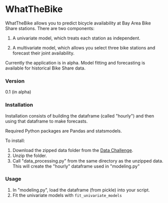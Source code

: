 # WhatTheBike

WhatTheBike allows you to predict bicycle availability at Bay Area Bike Share stations. There are two components: 

1. A univariate model, which treats each station as independent.

2. A multivariate model, which allows you select three bike stations and forecast their joint availability.

Currently the application is in alpha. Model fitting and forecasting is available for historical Bike Share data.

### Version

0.1 (in alpha)

### Installation

Installation consists of building the dataframe (called "hourly") and then using that dataframe to make forecasts.

Required Python packages are Pandas and statsmodels.

To install: 

1. Download the zipped data folder from the [Data Challenge].
2. Unzip the folder.
3. Call "data_processing.py" from the same directory as the unzipped data.
This will create the "hourly" dataframe used in "modeling.py"

### Usage
1. In "modeling.py", load the dataframe (from pickle) into your script.
2. Fit the univariate models with ```fit_univariate_models```


[Data Challenge]:http://www.bayareabikeshare.com/datachallenge



